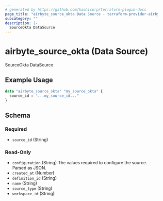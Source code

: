 ```yaml
---
# generated by https://github.com/hashicorp/terraform-plugin-docs
page_title: "airbyte_source_okta Data Source - terraform-provider-airbyte"
subcategory: ""
description: |-
  SourceOkta DataSource
---
```


# airbyte_source_okta (Data Source)

SourceOkta DataSource

## Example Usage

```terraform
data "airbyte_source_okta" "my_source_okta" {
  source_id = "...my_source_id..."
}
```

<!-- schema generated by tfplugindocs -->
## Schema

### Required

- `source_id` (String)

### Read-Only

- `configuration` (String) The values required to configure the source. Parsed as JSON.
- `created_at` (Number)
- `definition_id` (String)
- `name` (String)
- `source_type` (String)
- `workspace_id` (String)
